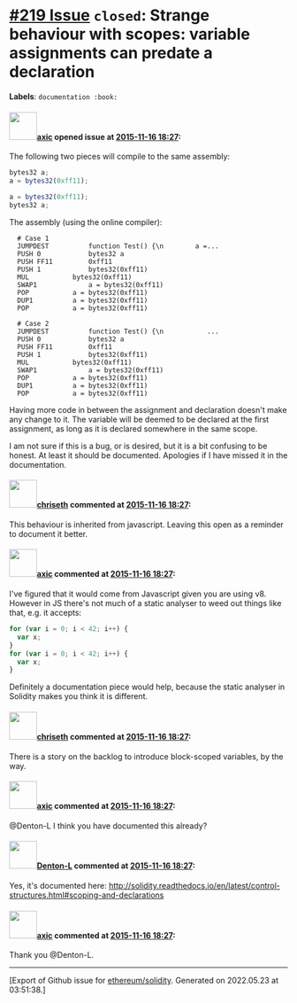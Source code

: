 # [\#219 Issue](https://github.com/ethereum/solidity/issues/219) `closed`: Strange behaviour with scopes: variable assignments can predate a declaration
**Labels**: `documentation :book:`


#### <img src="https://avatars.githubusercontent.com/u/20340?v=4" width="50">[axic](https://github.com/axic) opened issue at [2015-11-16 18:27](https://github.com/ethereum/solidity/issues/219):

The following two pieces will compile to the same assembly:

``` js
bytes32 a;
a = bytes32(0xff11);
```

``` js
a = bytes32(0xff11);
bytes32 a;
```

The assembly (using the online compiler):

```
  # Case 1
  JUMPDEST          function Test() {\n        a =...
  PUSH 0            bytes32 a
  PUSH FF11         0xff11
  PUSH 1            bytes32(0xff11)
  MUL           bytes32(0xff11)
  SWAP1             a = bytes32(0xff11)
  POP           a = bytes32(0xff11)
  DUP1          a = bytes32(0xff11)
  POP           a = bytes32(0xff11)

  # Case 2
  JUMPDEST          function Test() {\n           ...
  PUSH 0            bytes32 a
  PUSH FF11         0xff11
  PUSH 1            bytes32(0xff11)
  MUL           bytes32(0xff11)
  SWAP1             a = bytes32(0xff11)
  POP           a = bytes32(0xff11)
  DUP1          a = bytes32(0xff11)
  POP           a = bytes32(0xff11)
```

Having more code in between the assignment and declaration doesn't make any change to it. The variable will be deemed to be declared at the first assignment, as long as it is declared somewhere in the same scope.

I am not sure if this is a bug, or is desired, but it is a bit confusing to be honest. At least it should be documented. Apologies if I have missed it in the documentation.


#### <img src="https://avatars.githubusercontent.com/u/9073706?v=4" width="50">[chriseth](https://github.com/chriseth) commented at [2015-11-16 18:27](https://github.com/ethereum/solidity/issues/219#issuecomment-157135838):

This behaviour is inherited from javascript. Leaving this open as a reminder to document it better.

#### <img src="https://avatars.githubusercontent.com/u/20340?v=4" width="50">[axic](https://github.com/axic) commented at [2015-11-16 18:27](https://github.com/ethereum/solidity/issues/219#issuecomment-157142986):

I've figured that it would come from Javascript given you are using v8. However in JS there's not much of a static analyser to weed out things like that, e.g. it accepts:

``` js
for (var i = 0; i < 42; i++) {
  var x;
}
for (var i = 0; i < 42; i++) {
  var x;
}
```

Definitely a documentation piece would help, because the static analyser in Solidity makes you think it is different.

#### <img src="https://avatars.githubusercontent.com/u/9073706?v=4" width="50">[chriseth](https://github.com/chriseth) commented at [2015-11-16 18:27](https://github.com/ethereum/solidity/issues/219#issuecomment-157144681):

There is a story on the backlog to introduce block-scoped variables, by the way.

#### <img src="https://avatars.githubusercontent.com/u/20340?v=4" width="50">[axic](https://github.com/axic) commented at [2015-11-16 18:27](https://github.com/ethereum/solidity/issues/219#issuecomment-237040270):

@Denton-L I think you have documented this already?

#### <img src="https://avatars.githubusercontent.com/u/9620836?u=6a792ee80e79b87f64f6aa16bd323e5a7a7bad97&v=4" width="50">[Denton-L](https://github.com/Denton-L) commented at [2015-11-16 18:27](https://github.com/ethereum/solidity/issues/219#issuecomment-237044446):

Yes, it's documented here: http://solidity.readthedocs.io/en/latest/control-structures.html#scoping-and-declarations

#### <img src="https://avatars.githubusercontent.com/u/20340?v=4" width="50">[axic](https://github.com/axic) commented at [2015-11-16 18:27](https://github.com/ethereum/solidity/issues/219#issuecomment-237045074):

Thank you @Denton-L.


-------------------------------------------------------------------------------



[Export of Github issue for [ethereum/solidity](https://github.com/ethereum/solidity). Generated on 2022.05.23 at 03:51:38.]
